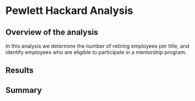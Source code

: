 # Pewlett Hackard Analysis
## Overview of the analysis
In this analysis we determine the number of retiring employees per title, and identify employees who are eligible to participate in a mentorship program.
## Results
## Summary
